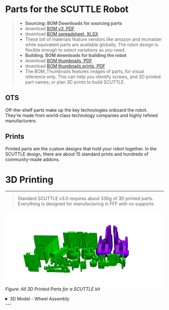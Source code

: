 # Parts for the SCUTTLE Robot

>
> * **Sourcing: BOM Downloads for sourcing parts**
> * download [BOM v3, PDF](https://github.com/dmalawey/ScuttleTechGuide/blob/e01a412a85ed5757fea2188e6432ee075e86c56f/docs/BOM_v3.pdf)
> * download [BOM spreadsheet, XLSX](https://github.com/dmalawey/ScuttleTechGuide/blob/e01a412a85ed5757fea2188e6432ee075e86c56f/docs/BOM_v3_publish_2024.xlsx)
> * These bill of materials feature vendors like amazon and mcmaster while equivalent parts are available globally.  The robot design is flexible enough to select variations as you need. 
> * **Building: BOM downloads for building the robot**
> * download [BOM thumbnails, PDF](https://github.com/dmalawey/ScuttleTechGuide/blob/c05570d2dcd6559e1039815b424ecbd671699423/docs/BOM_v3_thumbnails.pdf)
> * download [BOM thumbnails prints, PDF](https://github.com/dmalawey/ScuttleTechGuide/blob/668c17a193f97723ec31de08682bc4f6dce895b1/docs/BOM_v3_thumbnails_prints.pdf)
> * The BOM_Thumbnails features images of parts, for visual reference only. This can help you identify screws, and 3D printed part names, or plan 3D prints to build SCUTTLE.  
>   

## OTS
Off-the-shelf parts make up the key technologies onboard the robot.  They're made from world-class technology companies and highly refined manufacturers.

## Prints

Printed parts are the custom designs that hold your robot together.  In the SCUTTLE design, there are about 15 standard prints and hundreds of community-made addons.

# 3D Printing

---

> Standard SCUTTLE v3.0 requires about 330g of 3D printed parts.  Everything is designed for manufacturing in FFF with no supports.

![prints overview](image/print_full_set.PNG)
_Figure: All 3D Printed Parts for a SCUTTLE kit_


<div class="accordion">

<details>
  <summary>3D Model - Wheel Assembly</summary>

  See our 3D model for the wheel assembly
  
  _We've uploaded the model to sketchfab to embed this viewer - let us know if this is helpful!_

<div class="video-container-16by9"> 
 <div class="sketchfab-embed-wrapper">
 
  <iframe title="Drivetrain_L" frameborder="0" allowfullscreen mozallowfullscreen="true" webkitallowfullscreen="true" allow="autoplay; fullscreen; xr-spatial-tracking" xr-spatial-tracking execution-while-out-of-viewport execution-while-not-rendered web-share src="https://sketchfab.com/models/6089b024280f4fadb31e674b08e08839/embed?autospin=1&ui_theme=dark%22%3E">
 
  </iframe>
 </div>
</div>

</details>
</div>
---
